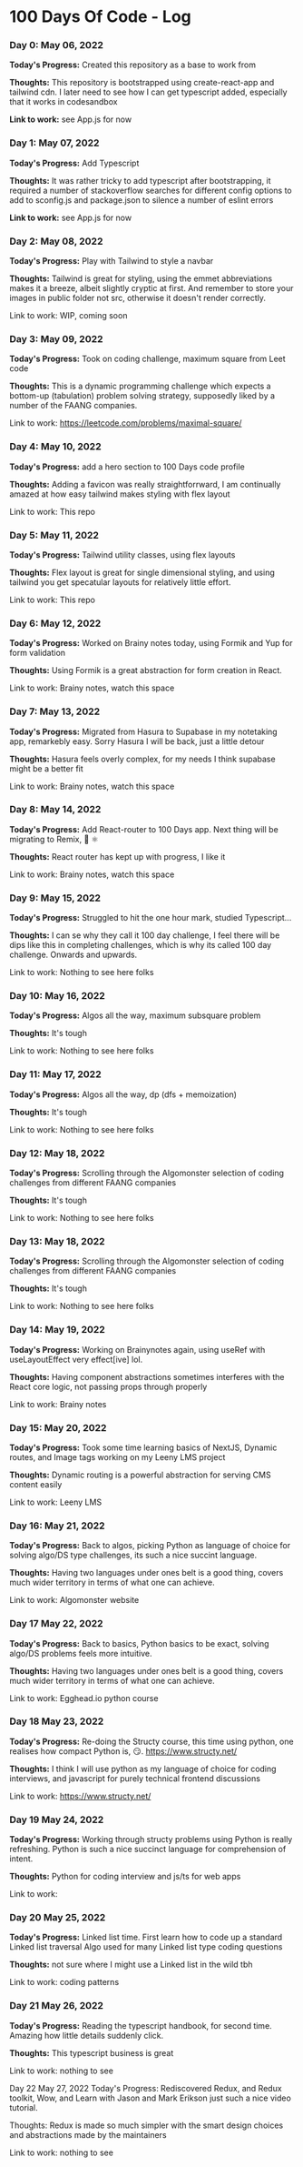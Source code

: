 # 100 Days Of Code - Log
### Day 0: May 06, 2022

**Today's Progress:** Created this repository as a base to work from 

**Thoughts:** This repository is bootstrapped using create-react-app and tailwind cdn. I later need to see how I can get typescript added, especially that it works in codesandbox

**Link to work:** see App.js for now

### Day 1: May 07, 2022

**Today's Progress:** Add Typescript 

**Thoughts:** It was rather tricky to add typescript after bootstrapping, it required a number of stackoverflow searches for different config options to add to sconfig.js and package.json to silence a number of eslint errors

**Link to work:** see App.js for now

### Day 2: May 08, 2022

**Today's Progress:** Play with Tailwind to style a navbar

**Thoughts:** Tailwind is great for styling, using the emmet abbreviations makes it a breeze, albeit slightly cryptic at first. And remember to store your images in public folder not src, otherwise it doesn't render correctly.

Link to work: WIP, coming soon

### Day 3: May 09, 2022

**Today's Progress:** Took on coding challenge, maximum square from Leet code

**Thoughts:** This is a dynamic programming challenge which expects a bottom-up (tabulation) problem solving strategy, supposedly liked by a number of the FAANG companies. 

Link to work: https://leetcode.com/problems/maximal-square/


### Day 4: May 10, 2022

**Today's Progress:** add a hero section to 100 Days code profile

**Thoughts:** Adding a favicon was really straightforrward, I am continually amazed at how easy tailwind makes styling with flex layout

Link to work: This repo

### Day 5: May 11, 2022

**Today's Progress:** Tailwind utility classes, using flex layouts

**Thoughts:** Flex layout is great for single dimensional styling, and using tailwind you get specatular layouts for relatively little effort.

Link to work: This repo

### Day 6: May 12, 2022

**Today's Progress:** Worked on Brainy notes today, using Formik and Yup for form validation

**Thoughts:** Using Formik is a great abstraction for form creation in React.

Link to work: Brainy notes, watch this space

### Day 7: May 13, 2022

**Today's Progress:** Migrated from Hasura to Supabase in my notetaking app, remarkebly easy. Sorry Hasura I will be back, just a little detour

**Thoughts:** Hasura feels overly complex, for my needs I think supabase might be a better fit

Link to work: Brainy notes, watch this space

### Day 8: May 14, 2022

**Today's Progress:** Add React-router to 100 Days app. Next thing will be migrating to Remix, 💯 ⚛️	

**Thoughts:** React router has kept up with progress, I like it

Link to work: Brainy notes, watch this space

### Day 9: May 15, 2022

**Today's Progress:** Struggled to hit the one hour mark, studied Typescript...	

**Thoughts:** I can se why they call it 100 day challenge, I feel there will be dips like this in completing challenges, which is why its called 100 day challenge. Onwards and upwards.

Link to work: Nothing to see here folks

### Day 10: May 16, 2022

**Today's Progress:** Algos all the way, maximum subsquare problem	

**Thoughts:** It's tough

Link to work: Nothing to see here folks

### Day 11: May 17, 2022

**Today's Progress:** Algos all the way, dp (dfs + memoization)	

**Thoughts:** It's tough

Link to work: Nothing to see here folks

### Day 12: May 18, 2022

**Today's Progress:** Scrolling through the Algomonster selection of coding challenges from different FAANG companies	

**Thoughts:** It's tough

Link to work: Nothing to see here folks

### Day 13: May 18, 2022

**Today's Progress:** Scrolling through the Algomonster selection of coding challenges from different FAANG companies	

**Thoughts:** It's tough

Link to work: Nothing to see here folks

### Day 14: May 19, 2022

**Today's Progress:** Working on Brainynotes again, using useRef with useLayoutEffect very effect[ive] lol.

**Thoughts:** Having component abstractions sometimes interferes with the React core logic, not passing props through properly

Link to work: Brainy notes

### Day 15: May 20, 2022

**Today's Progress:** Took some time learning basics of NextJS, Dynamic routes, and Image tags working on my Leeny LMS project

**Thoughts:** Dynamic routing is a powerful abstraction for serving CMS content easily

Link to work: Leeny LMS

### Day 16: May 21, 2022

**Today's Progress:** Back to algos, picking Python as language of choice for solving algo/DS type challenges, its such a nice succint language.

**Thoughts:** Having two languages under ones belt is a good thing, covers much wider territory in terms of what one can achieve.

Link to work: Algomonster website

### Day 17 May 22, 2022

**Today's Progress:** Back to basics, Python basics to be exact, solving algo/DS problems feels more intuitive. 

**Thoughts:** Having two languages under ones belt is a good thing, covers much wider territory in terms of what one can achieve.

Link to work: Egghead.io python course

### Day 18 May 23, 2022

**Today's Progress:** Re-doing the Structy course, this time using python, one realises how compact Python is, 😏. https://www.structy.net/

**Thoughts:** I think I will use python as my language of choice for coding interviews, and javascript for purely technical frontend discussions

Link to work: https://www.structy.net/

### Day 19 May 24, 2022

**Today's Progress:** Working through structy problems using Python is really refreshing. Python is such a nice succinct language for comprehension of intent.

**Thoughts:** Python for coding interview and js/ts for web apps

Link to work: 

### Day 20 May 25, 2022

**Today's Progress:** Linked list time. First learn how to code up a standard Linked list traversal Algo used for many Linked list type coding questions

**Thoughts:** not sure where I might use a Linked list in the wild tbh

Link to work: coding patterns

### Day 21 May 26, 2022

**Today's Progress:** Reading the typescript handbook, for second time. Amazing how little details suddenly click. 

**Thoughts:** This typescript business is great  

Link to work: nothing to see

Day 22 May 27, 2022
Today's Progress: Rediscovered Redux, and Redux toolkit, Wow, and Learn with Jason and Mark Erikson just such a nice video tutorial.

Thoughts: Redux is made so much simpler with the smart design choices and abstractions made by the maintainers 

Link to work: nothing to see



